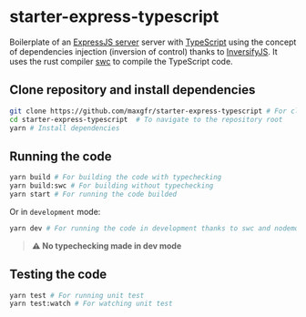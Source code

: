 # starter-express-typescript

Boilerplate of an [ExpressJS server](https://expressjs.com/) server with [TypeScript](https://www.typescriptlang.org/) using the concept of dependencies injection (inversion of control) thanks to [InversifyJS](https://github.com/inversify/InversifyJS). It uses the rust compiler [swc](https://swc.rs/) to compile the TypeScript code.

## Clone repository and install dependencies

```sh
git clone https://github.com/maxgfr/starter-express-typescript # For cloning the repository
cd starter-express-typescript  # To navigate to the repository root
yarn # Install dependencies
```

## Running the code

```sh
yarn build # For building the code with typechecking
yarn build:swc # For building without typechecking
yarn start # For running the code builded
```

Or in `development` mode:

```sh
yarn dev # For running the code in development thanks to swc and nodemon
```

> **:warning: No typechecking made in dev mode**

## Testing the code

```sh
yarn test # For running unit test
yarn test:watch # For watching unit test
```
